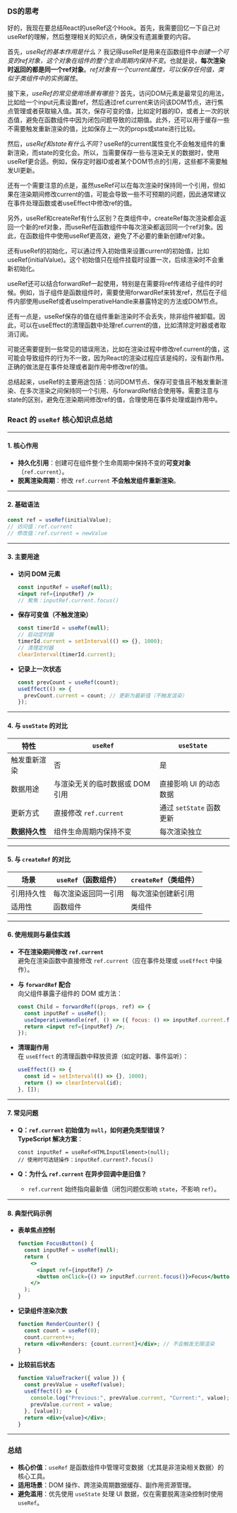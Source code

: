 ### DS的思考
好的，我现在要总结React的useRef这个Hook。首先，我需要回忆一下自己对useRef的理解，然后整理相关的知识点，确保没有遗漏重要的内容。

首先，*useRef的基本作用是什么？* 我记得useRef是用来在函数组件中*创建一个可变的ref对象，这个对象在组件的整个生命周期内保持不变*。也就是说，**每次渲染时返回的都是同一个ref对象**。*ref对象有一个current属性，可以保存任何值，类似于类组件中的实例属性*。

接下来，*useRef的常见使用场景有哪些*？首先，访问DOM元素是最常见的用法，比如给一个input元素设置ref，然后通过ref.current来访问该DOM节点，进行焦点管理或者获取输入值。其次，保存可变的值，比如定时器的ID，或者上一次的状态值，避免在函数组件中因为闭包问题导致的过期值。此外，还可以用于缓存一些不需要触发重新渲染的值，比如保存上一次的props或state进行比较。

然后，*useRef和state有什么不同*？useRef的current属性变化不会触发组件的重新渲染，而state的变化会。所以，当需要保存一些与渲染无关的数据时，使用useRef更合适。例如，保存定时器ID或者某个DOM节点的引用，这些都不需要触发UI更新。

还有一个需要注意的点是，虽然useRef可以在每次渲染时保持同一个引用，但如果在渲染期间修改current的值，可能会导致一些不可预期的问题，因此通常建议在事件处理函数或者useEffect中修改ref的值。

另外，useRef和createRef有什么区别？在类组件中，createRef每次渲染都会返回一个新的ref对象，而useRef在函数组件中每次渲染都返回同一个ref对象。因此，在函数组件中使用useRef更高效，避免了不必要的重新创建ref对象。

还有useRef的初始化，可以通过传入初始值来设置current的初始值，比如useRef(initialValue)。这个初始值只在组件挂载时设置一次，后续渲染时不会重新初始化。

useRef还可以结合forwardRef一起使用，特别是在需要将ref传递给子组件的时候。例如，当子组件是函数组件时，需要使用forwardRef来转发ref，然后在子组件内部使用useRef或者useImperativeHandle来暴露特定的方法或DOM节点。

还有一点是，useRef保存的值在组件重新渲染时不会丢失，除非组件被卸载。因此，可以在useEffect的清理函数中处理ref.current的值，比如清除定时器或者取消订阅。

可能还需要提到一些常见的错误用法，比如在渲染过程中修改ref.current的值，这可能会导致组件的行为不一致，因为React的渲染过程应该是纯的，没有副作用。正确的做法是在事件处理或者副作用中修改ref的值。

总结起来，useRef的主要用途包括：访问DOM节点、保存可变值且不触发重新渲染、在多次渲染之间保持同一个引用、与forwardRef结合使用等。需要注意与state的区别，避免在渲染期间修改ref的值，合理使用在事件处理或副作用中。

### React 的 `useRef` 核心知识点总结

---

#### **1. 核心作用**
- **持久化引用**：创建可在组件整个生命周期中保持不变的**可变对象**（`ref.current`）。
- **脱离渲染周期**：修改 `ref.current` **不会触发组件重新渲染**。

---

#### **2. 基础语法**
```jsx
const ref = useRef(initialValue);
// 访问值：ref.current
// 修改值：ref.current = newValue
```

---

#### **3. 主要用途**
- **访问 DOM 元素**  
  ```jsx
  const inputRef = useRef(null);
  <input ref={inputRef} />
  // 聚焦：inputRef.current.focus()
  ```

- **保存可变值（不触发渲染）**  
  ```jsx
  const timerId = useRef(null);
  // 启动定时器
  timerId.current = setInterval(() => {}, 1000);
  // 清理定时器
  clearInterval(timerId.current);
  ```

- **记录上一次状态**  
  ```jsx
  const prevCount = useRef(count);
  useEffect(() => {
    prevCount.current = count; // 更新为最新值（不触发渲染）
  });
  ```

---

#### **4. 与 `useState` 的对比**
| **特性**    | `useRef`           | `useState`         |
| --------- | ------------------ | ------------------ |
| 触发重新渲染    | 否                  | 是                  |
| 数据用途      | 与渲染无关的临时数据或 DOM 引用 | 直接影响 UI 的动态数据      |
| 更新方式      | 直接修改 `ref.current` | 通过 `setState` 函数更新 |
| **数据持久性** | 组件生命周期内保持不变        | 每次渲染独立             |

---

#### **5. 与 `createRef` 的对比**
| **场景** | `useRef`（函数组件） | `createRef`（类组件） |
| ------ | -------------- | ---------------- |
| 引用持久性  | 每次渲染返回同一引用     | 每次渲染创建新引用        |
| 适用性    | 函数组件           | 类组件              |

---

#### **6. 使用规则与最佳实践**
- **不在渲染期间修改 `ref.current`**  
  避免在渲染函数中直接修改 `ref.current`（应在事件处理或 `useEffect` 中操作）。

- **与 `forwardRef` 配合**  
  向父组件暴露子组件的 DOM 或方法：  
  ```jsx
  const Child = forwardRef((props, ref) => {
    const inputRef = useRef();
    useImperativeHandle(ref, () => ({ focus: () => inputRef.current.focus() }));
    return <input ref={inputRef} />;
  });
  ```

- **清理副作用**  
  在 `useEffect` 的清理函数中释放资源（如定时器、事件监听）：  
  ```jsx
  useEffect(() => {
    const id = setInterval(() => {}, 1000);
    return () => clearInterval(id);
  }, []);
  ```

---

#### **7. 常见问题**
- **Q：`ref.current` 初始值为 `null`，如何避免类型错误？**  
  **TypeScript 解决方案**：  
  ```tsx
  const inputRef = useRef<HTMLInputElement>(null);
  // 使用时可选链操作：inputRef.current?.focus()
  ```

- **Q：为什么 `ref.current` 在异步回调中是旧值？**  
  - `ref.current` 始终指向最新值（闭包问题仅影响 `state`，不影响 `ref`）。

---

#### **8. 典型代码示例**
- **表单焦点控制**  
  ```jsx
  function FocusButton() {
    const inputRef = useRef(null);
    return (
      <>
        <input ref={inputRef} />
        <button onClick={() => inputRef.current.focus()}>Focus</button>
      </>
    );
  }
  ```

- **记录组件渲染次数**  
  ```jsx
  function RenderCounter() {
    const count = useRef(0);
    count.current++;
    return <div>Renders: {count.current}</div>; // 不会触发无限渲染
  }
  ```

- **比较前后状态**  
  ```jsx
  function ValueTracker({ value }) {
    const prevValue = useRef(value);
    useEffect(() => {
      console.log("Previous:", prevValue.current, "Current:", value);
      prevValue.current = value;
    }, [value]);
    return <div>{value}</div>;
  }
  ```

---

### **总结**
- **核心价值**：`useRef` 是函数组件中管理可变数据（尤其是非渲染相关数据）的核心工具。
- **适用场景**：DOM 操作、跨渲染周期数据缓存、副作用资源管理。
- **避免滥用**：优先使用 `useState` 处理 UI 数据，仅在需要脱离渲染控制时使用 `useRef`。